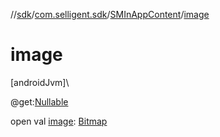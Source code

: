 //[sdk](../../../index.md)/[com.selligent.sdk](../index.md)/[SMInAppContent](index.md)/[image](image.md)

# image

[androidJvm]\

@get:[Nullable](https://developer.android.com/reference/kotlin/androidx/annotation/Nullable.html)

open val [image](image.md): [Bitmap](https://developer.android.com/reference/kotlin/android/graphics/Bitmap.html)
